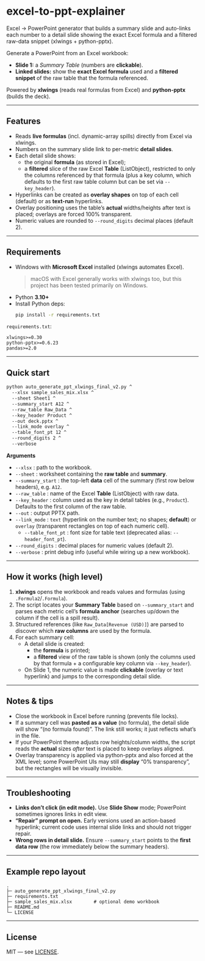 # excel-to-ppt-explainer
Excel → PowerPoint generator that builds a summary slide and auto-links each number to a detail slide showing the exact Excel formula and a filtered raw-data snippet (xlwings + python-pptx).

Generate a PowerPoint from an Excel workbook:

- **Slide 1:** a _Summary Table_ (numbers are **clickable**).
- **Linked slides:** show the **exact Excel formula** used and a **filtered snippet** of the raw table that the formula referenced.

Powered by **xlwings** (reads real formulas from Excel) and **python-pptx** (builds the deck).

---

## Features

- Reads **live formulas** (incl. dynamic-array spills) directly from Excel via xlwings.
- Numbers on the summary slide link to per-metric **detail slides**.
- Each detail slide shows:
  - the original **formula** (as stored in Excel);
  - a **filtered** slice of the raw Excel **Table** (ListObject), restricted to only the columns referenced by that formula (plus a key column, which defaults to the first raw table column but can be set via `--key_header`).
- Hyperlinks can be created as **overlay shapes** on top of each cell (default) or as **text-run** hyperlinks.
- Overlay positioning uses the table’s **actual** widths/heights after text is placed; overlays are forced 100% transparent.
- Numeric values are rounded to `--round_digits` decimal places (default 2).

---

## Requirements

- Windows with **Microsoft Excel** installed (xlwings automates Excel).  
  > macOS with Excel generally works with xlwings too, but this project has been tested primarily on Windows.
- Python **3.10+**
- Install Python deps:
  ```bash
  pip install -r requirements.txt
  ```

`requirements.txt`:
```
xlwings>=0.30
python-pptx>=0.6.23
pandas>=2.0
```

---

## Quick start

```bash
python auto_generate_ppt_xlwings_final_v2.py ^
  --xlsx sample_sales_mix.xlsx ^
  --sheet Sheet1 ^
  --summary_start A12 ^
  --raw_table Raw_Data ^
  --key_header Product ^
  --out deck.pptx ^
  --link_mode overlay ^
  --table_font_pt 12 ^
  --round_digits 2 ^
  --verbose
```

**Arguments**

- `--xlsx` : path to the workbook.
- `--sheet` : worksheet containing the **raw table** and **summary**.
- `--summary_start` : the top-left **data** cell of the summary (first row below headers), e.g. `A12`.
- `--raw_table` : name of the Excel **Table** (ListObject) with raw data.
- `--key_header` : column used as the key in detail tables (e.g., `Product`). Defaults to the first column of the raw table.
- `--out` : output PPTX path.
- `--link_mode` : `text` (hyperlink on the number text; no shapes; **default**) or `overlay` (transparent rectangles on top of each numeric cell).
  - `--table_font_pt` : font size for table text (deprecated alias: `--header_font_pt`).
- `--round_digits` : decimal places for numeric values (default 2).
- `--verbose` : print debug info (useful while wiring up a new workbook).

---

## How it works (high level)

1. **xlwings** opens the workbook and reads values and formulas (using `.Formula2`/`.Formula`).  
2. The script locates your **Summary Table** based on `--summary_start` and parses each metric cell’s **formula anchor** (searches up/down the column if the cell is a spill result).
3. Structured references (like `Raw_Data[Revenue (USD)]`) are parsed to discover which **raw columns** are used by the formula.
4. For each summary cell:
   - A detail slide is created:
     - the **formula** is printed;
     - a **filtered** view of the raw table is shown (only the columns used by that formula + a configurable key column via `--key_header`).
   - On Slide 1, the numeric value is made **clickable** (overlay or text hyperlink) and jumps to the corresponding detail slide.

---

## Notes & tips

- Close the workbook in Excel before running (prevents file locks).
- If a summary cell was **pasted as a value** (no formula), the detail slide will show “(no formula found)”. The link still works; it just reflects what’s in the file.
- If your PowerPoint theme adjusts row heights/column widths, the script reads the **actual** sizes _after_ text is placed to keep overlays aligned.
- Overlay transparency is applied via python-pptx and also forced at the XML level; some PowerPoint UIs may still **display** “0% transparency”, but the rectangles will be visually invisible.

---

## Troubleshooting

- **Links don’t click (in edit mode).** Use **Slide Show** mode; PowerPoint sometimes ignores links in edit view.
- **“Repair” prompt on open.** Early versions used an action-based hyperlink; current code uses internal slide links and should not trigger repair.
- **Wrong rows in detail slide.** Ensure `--summary_start` points to the **first data row** (the row immediately below the summary headers).

---

## Example repo layout

```
.
├─ auto_generate_ppt_xlwings_final_v2.py
├─ requirements.txt
├─ sample_sales_mix.xlsx        # optional demo workbook
├─ README.md
└─ LICENSE
```

---

## License

MIT — see [LICENSE](./LICENSE).
